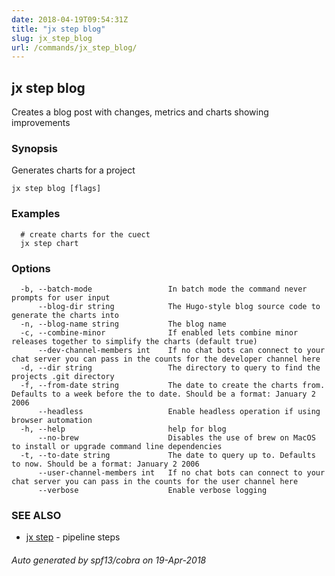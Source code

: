 ```yaml
---
date: 2018-04-19T09:54:31Z
title: "jx step blog"
slug: jx_step_blog
url: /commands/jx_step_blog/
---
```

## jx step blog

Creates a blog post with changes, metrics and charts showing improvements

### Synopsis

Generates charts for a project

```
jx step blog [flags]
```

### Examples

```
  # create charts for the cuect
  jx step chart
```

### Options

```
  -b, --batch-mode                 In batch mode the command never prompts for user input
      --blog-dir string            The Hugo-style blog source code to generate the charts into
  -n, --blog-name string           The blog name
  -c, --combine-minor              If enabled lets combine minor releases together to simplify the charts (default true)
      --dev-channel-members int    If no chat bots can connect to your chat server you can pass in the counts for the developer channel here
  -d, --dir string                 The directory to query to find the projects .git directory
  -f, --from-date string           The date to create the charts from. Defaults to a week before the to date. Should be a format: January 2 2006
      --headless                   Enable headless operation if using browser automation
  -h, --help                       help for blog
      --no-brew                    Disables the use of brew on MacOS to install or upgrade command line dependencies
  -t, --to-date string             The date to query up to. Defaults to now. Should be a format: January 2 2006
      --user-channel-members int   If no chat bots can connect to your chat server you can pass in the counts for the user channel here
      --verbose                    Enable verbose logging
```

### SEE ALSO

* [jx step](/commands/jx_step/)	 - pipeline steps

###### Auto generated by spf13/cobra on 19-Apr-2018
